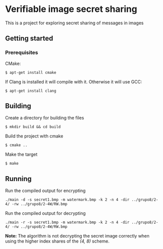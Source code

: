 # Verifiable image secret sharing

This is a project for exploring secret sharing of messages in images

## Getting started

### Prerequisites

 CMake: 

```
$ apt-get install cmake
```

If Clang is installed it will compile with it. Otherwise it will use GCC:

```
$ apt-get install clang
```


## Building 

Create a directory for building the files 

```
$ mkdir build && cd build
```

Build the project with cmake
```
$ cmake ..
```

Make the target
```
$ make
```
## Running

Run the compiled output for encrypting

```
./main -d -s secret1.bmp -m watermark.bmp -k 2 -n 4 -dir ../grupo8/2-4/ -rw ../grupo8/2-4W/RW.bmp
```

Run the compiled output for decrypting

```
./main -r -s secret1.bmp -m watermark.bmp -k 2 -n 4 -dir ../grupo8/2-4/ -rw ../grupo8/2-4W/RW.bmp
```

**Note:** The algorithm is not decrypting the secret image correctly when using the higher index shares of the *(4, 8)* scheme.